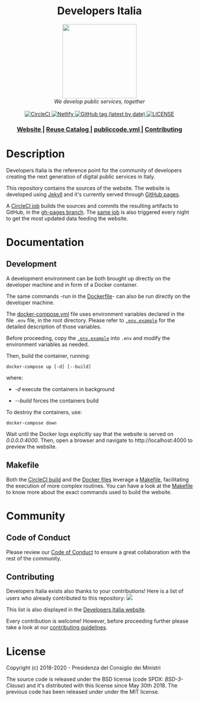 <h1 align="center">Developers Italia</h1>

<div align="center">
<img src=".github/logo.png" width="200">
<br />
<i> We develop public services, together </i>
</div>

<br />

 <!-- Badges -->
<div align="center">
  <!-- CircleCI-->
  <a href="https://circleci.com/gh/italia/developers.italia.it">
    <img alt="CircleCI" src="https://circleci.com/gh/italia/developers.italia.it.svg?style=shield">
  </a>
  <a href="https://app.netlify.com/sites/developers-italia/deploys">
    <img alt="Netlify" src="https://img.shields.io/netlify/92a97b26-4e6c-4408-9270-9603f951eccf">
  </a>
  <a href="https://github.com/italia/developers.italia.it/releases">
    <img alt="GitHub tag (latest by date)" src="https://img.shields.io/github/v/tag/italia/developers.italia.it">
  </a>
  <a href="LICENSE.md">
    <img alt="LICENSE" src="https://img.shields.io/github/license/italia/developers.italia.it">
  </a>
</div>

<div align="center">
  <h3>
    <a href="https://developers.italia.it">
      Website
    </a>
    <span> | </span>
    <a href="https://developers.italia.it/en/software">
      Reuse Catalog
    </a>
    <span> | </span>
    <a href="https://github.com/italia/publiccode.yml">
      publiccode.yml
    </a>
    <span> | </span>
    <a href="CONTRIBUTING.md">
      Contributing
    </a>
  </h3>
</div>

# Description

Developers Italia is the reference point for the community of developers
creating the next generation of digital public services in Italy.

This repository contains the sources of the website.
The website is developed using [Jekyll](https://jekyllrb.com/) and it's
currently served through [GitHub pages](https://pages.github.com/).

A [CircleCI job](.circleci/config.yml) builds the sources and commits the
resulting artifacts to GitHub, in the [gh-pages
branch](https://github.com/italia/developers.italia.it/tree/gh-pages). The
[same job](.circleci/config.yml) is also triggered every night to get the most
updated data feeding the website.

# Documentation
## Development

A development environment can be both brought up directly on the developer
machine and in form of a Docker container.

The same commands -run in the [Dockerfile](Dockerfile)- can also be run
directly on the developer machine.

The [docker-compose.yml](docker-compose.yml) file uses environment variables
declared in the file `.env` file, in the root directory.
Please refer to [`.env.example`](.env.example) for the detailed description of
those variables.

Before proceeding, copy the [`.env.example`](.env.example) into `.env` and
modify the environment variables as needed.

Then, build the container, running:

```shell
docker-compose up [-d] [--build]
```

where:

* *-d* execute the containers in background

* *--build* forces the containers build

To destroy the containers, use:

```shell
docker-compose down
```

Wait until the Docker logs explicitly say that the website is served on
*0.0.0.0:4000*. Then, open a browser and navigate to http://localhost:4000 to
preview the website.

## Makefile

Both the [CircleCI build](.circleci/config.yml) and the [Docker
files](docker-compose.yml) leverage a [Makefile](Makefile), facilitating the
execution of more complex routines.
You can have a look at the [Makefile](Makefile) to know more about the exact
commands used to build the website.

# Community

## Code of Conduct

Please review our [Code of Conduct](CODE_OF_CONDUCT.md) to ensure a great
collaboration with the rest of the community.

## Contributing

Developers Italia exists also thanks to your contributions!
Here is a list of users who already contributed to this repository:
<a href="https://github.com/italia/developers.italia.it/graphs/contributors">
  <img
  src="https://contributors-img.web.app/image?repo=italia/developers.italia.it"
  />
</a>

This list is also displayed in the [Developers Italia
website](https://developers.italia.it/en/contacts).

Every contribution is welcome! However, before proceeding further please take
a look at our [contributing guidelines](CONTRIBUTING.md).

# License

Copyright (c) 2018-2020 - Presidenza del Consiglio dei Ministri

The source code is released under the BSD license (code SPDX: *BSD-3-Clause*)
and it's distributed with this license since May 30th 2018. The previous code
has been released under under the MIT license.
